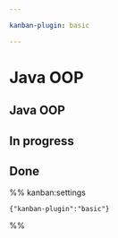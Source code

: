 ```yaml
---

kanban-plugin: basic

---
```

# Java OOP

## Java OOP



## In progress



## Done





%% kanban:settings
```
{"kanban-plugin":"basic"}
```
%%